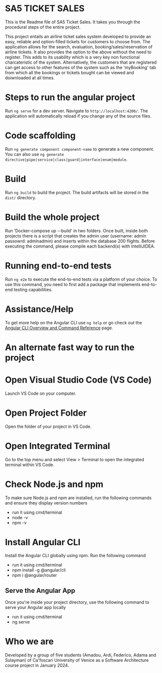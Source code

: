 # SA5 TICKET SALES 

This is the Readme file of SA5 Ticket Sales. It takes you through the procedural steps of the entire project.

This project entails an airline ticket sales system developed to provide an easy, reliable and option-filled tickets for customers to choose from. The application allows for the search, evaluation, booking/sales/reservation of airline tickets. It also provides the option to the above without the need to register. This adds to its usability which is a very key non functional charcateristic of the system. Alternatively, the customers that are registered can get access to other features of the system such as the 'myBooking' tab from which all the bookings or tickets bought can be viewed and doiwnloaded at all times.


# Steps to run the angular project

Run `ng serve` for a dev server. Navigate to `http://localhost:4200/`. The application will automatically reload if you change any of the source files.

# Code scaffolding

Run `ng generate component component-name` to generate a new component. You can also use `ng generate directive|pipe|service|class|guard|interface|enum|module`.

# Build

Run `ng build` to build the project. The build artifacts will be stored in the `dist/` directory.

# Build the whole project
Run 'Docker-compose up --build' in two folders.
Once built, inside both projects there is a script that creates the admin user (username: admin passowrd: adminadmin) and inserts within the database 200 flights.
Before executing the command, please compile each backend(s) with IntelliJIDEA.

# Running end-to-end tests

Run `ng e2e` to execute the end-to-end tests via a platform of your choice. To use this command, you need to first add a package that implements end-to-end testing capabilities.

# Assistance/Help

To get more help on the Angular CLI use `ng help` or go check out the [Angular CLI Overview and Command Reference](https://angular.io/cli) page.

# An alternate fast way to run the project

# Open Visual Studio Code (VS Code)

Launch VS Code on your computer.

# Open Project Folder

Open the folder of your project in VS Code.

# Open Integrated Terminal

Go to the top menu and select View > Terminal to open the integrated terminal within VS Code.

# Check Node.js and npm

To make sure Node.js and npm are installed, run the following commands and ensure they display version numbers
- run it using cmd/terminal
- node -v
- npm -v

# Install Angular CLI
Install the Angular CLI globally using npm. Run the following command
- run it using cmd/terminal
- npm install -g @angular/cli
- npm i @angular/router

## Serve the Angular App
Once you're inside your project directory, use the following command to serve your Angular app locally
- run it using cmd/terminal
- ng serve


# Who we are




Developed by a group of five students (Amadou, Ardi, Federico, Adama and Sulayman) of Ca'foscari University of Venice as a Software Architecture course project in January 2024.



